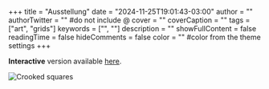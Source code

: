 +++
title = "Ausstellung"
date = "2024-11-25T19:01:43-03:00"
author = ""
authorTwitter = "" #do not include @
cover = ""
coverCaption = ""
tags = ["art", "grids"]
keywords = ["", ""]
description = ""
showFullContent = false
readingTime = false
hideComments = false
color = "" #color from the theme settings
+++

**Interactive** version available [here](https://ariangilesgarcia.github.io/art/src/ausstellung/).

![Crooked squares](/img/art-ausstellung.png)

